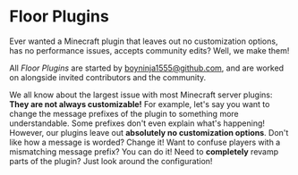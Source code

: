 # Floor Plugins
Ever wanted a Minecraft plugin that leaves out no customization options, has no performance issues, accepts community edits? Well, we make them!

All _Floor Plugins_ are started by [boyninja1555@github.com](https://github.com/boyninja1555), and are worked on alongside invited contributors and the community.

We all know about the largest issue with most Minecraft server plugins: **They are not always customizable!** For example, let's say you want to change the message prefixes of the plugin to something more understandable. Some prefixes don't even explain what's happening! However, our plugins leave out **absolutely no customization options**. Don't like how a message is worded? Change it! Want to confuse players with a mismatching message prefix? You can do it! Need to **completely** revamp parts of the plugin? Just look around the configuration!
